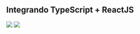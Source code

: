 ## Integrando TypeScript + ReactJS

![](https://upload.wikimedia.org/wikipedia/commons/thumb/a/a7/React-icon.svg/1200px-React-icon.svg.png) ![](https://miro.medium.com/max/816/1*mn6bOs7s6Qbao15PMNRyOA.png) 
